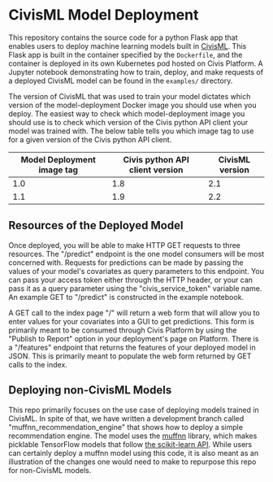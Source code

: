 # CivisML Model Deployment
This repository contains the source code for a python Flask app that enables
users to deploy machine learning models built in
[CivisML](https://www.civisanalytics.com/platform/algorithms/). This Flask app
is built in the container specified by the `Dockerfile`, and the container is
deployed in its own Kubernetes pod hosted on Civis Platform. A Jupyter notebook
demonstrating how to train, deploy, and make requests of a deployed CivisML
model can be found in the `examples/` directory.

The version of CivisML that was used to train your model dictates which version
of the model-deployment Docker image you should use when you deploy. The
easiest way to check which model-deployment image you should use is to check
which version of the Civis python API client your model was trained with. The
below table tells you which image tag to use for a given version of the Civis
python API client.

| Model Deployment image tag | Civis python API client version | CivisML version |
| -------------------------- | ------------------------------- | --------------- |
| 1.0                        | 1.8                             | 2.1             |
| 1.1                        | 1.9                             | 2.2             |


## Resources of the Deployed Model
Once deployed, you will be able to make HTTP GET requests to three resources.
The "/predict" endpoint is the one model consumers will be most concerned with.
Requests for predictions can be made by passing the values of your model's
covariates as query parameters to this endpoint. You can pass your access token
either through the HTTP header, or your can pass it as a query parameter using
the "civis_service_token" variable name. An example GET to "/predict" is
constructed in the example notebook.

A GET call to the index page "/" will return a web form that will allow you to
enter values for your covariates into a GUI to get predictions. This form is
primarily meant to be consumed through Civis Platform by using the "Publish to
Report" option in your deployment's page on Platform. There is a "/features"
endpoint that returns the features of your deployed model in JSON. This is
primarily meant to populate the web form returned by GET calls to the index.

## Deploying non-CivisML Models
This repo primarily focuses on the use case of deploying models trained in
CivisML. In spite of that, we have written a development branch called
"muffnn_recommendation_engine" that shows how to deploy a simple recommendation
engine. The model uses the [muffnn](https://github.com/civisanalytics/muffnn)
library, which makes picklable TensorFlow models that follow
[the scikit-learn API](https://arxiv.org/abs/1309.0238). While users can
certainly deploy a muffnn model using this code, it is also meant as an
illustration of the changes one would need to make to repurpose this repo for
non-CivisML models.
